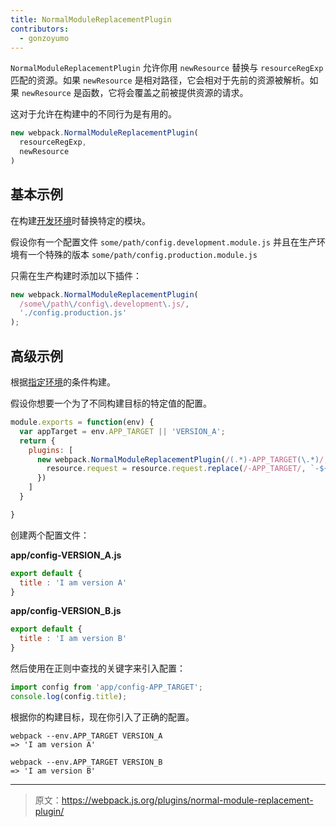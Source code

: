 ```yaml
---
title: NormalModuleReplacementPlugin
contributors:
  - gonzoyumo
---
```


`NormalModuleReplacementPlugin` 允许你用 `newResource` 替换与 `resourceRegExp` 匹配的资源。如果 `newResource` 是相对路径，它会相对于先前的资源被解析。如果 `newResource` 是函数，它将会覆盖之前被提供资源的请求。

这对于允许在构建中的不同行为是有用的。

``` js
new webpack.NormalModuleReplacementPlugin(
  resourceRegExp,
  newResource
)
```


## 基本示例

在构建[开发环境](/guides/production-build)时替换特定的模块。

假设你有一个配置文件 `some/path/config.development.module.js` 并且在生产环境有一个特殊的版本 `some/path/config.production.module.js`

只需在生产构建时添加以下插件：

``` javascript
new webpack.NormalModuleReplacementPlugin(
  /some\/path\/config\.development\.js/,
  './config.production.js'
);
```


## 高级示例

根据[指定环境](/configuration/configuration-types)的条件构建。

假设你想要一个为了不同构建目标的特定值的配置。

``` javascript
module.exports = function(env) {
  var appTarget = env.APP_TARGET || 'VERSION_A';
  return {
    plugins: [
      new webpack.NormalModuleReplacementPlugin(/(.*)-APP_TARGET(\.*)/, function(resource) {
        resource.request = resource.request.replace(/-APP_TARGET/, `-${appTarget}`);
      })
    ]
  }

}
```

创建两个配置文件：

__app/config-VERSION_A.js__

``` javascript
export default {
  title : 'I am version A'
}
```

__app/config-VERSION_B.js__

``` javascript
export default {
  title : 'I am version B'
}
```

然后使用在正则中查找的关键字来引入配置：

``` javascript
import config from 'app/config-APP_TARGET';
console.log(config.title);
```

根据你的构建目标，现在你引入了正确的配置。

``` shell
webpack --env.APP_TARGET VERSION_A
=> 'I am version A'

webpack --env.APP_TARGET VERSION_B
=> 'I am version B'
```

***

> 原文：https://webpack.js.org/plugins/normal-module-replacement-plugin/